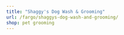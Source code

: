 ```yaml
---
title: "Shaggy's Dog Wash & Grooming"
url: /fargo/shaggys-dog-wash-and-grooming/
shop: pet grooming
---
```

